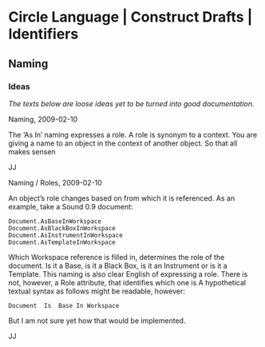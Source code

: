 ﻿Circle Language | Construct Drafts | Identifiers
================================================

Naming
------

### Ideas

*The texts below are loose ideas yet to be turned into good documentation.*


Naming,
2009-02-10

The ‘As In’ naming expresses a role. A role is synonym to a context. You are giving a name to an object in the context of another object. So that all makes sensen

JJ


Naming / Roles,
2009-02-10

An object’s role changes based on from which it is referenced.
As an example, take a Sound 0.9 document:

```
Document.AsBaseInWorkspace
Document.AsBlackBoxInWorkspace
Document.AsInstrumentInWorkspace
Document.AsTemplateInWorkspace
```

Which Workspace reference is filled in, determines the role of the document. Is it a Base, is it a Black Box, is it an Instrument or is it a Template.
This naming is also clear English of expressing a role.
There is not, however, a Role attribute, that identifies which one is
A hypothetical textual syntax as follows might be readable, however:

```
Document  Is  Base In Workspace
```

But I am not sure yet how that would be implemented.

JJ